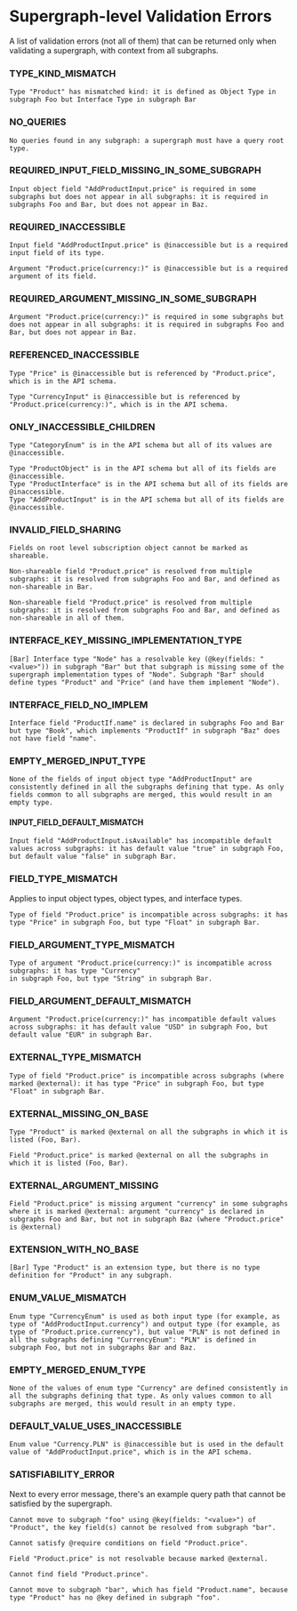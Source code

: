 # Supergraph-level Validation Errors

A list of validation errors (not all of them) that can be returned only when validating a
supergraph, with context from all subgraphs.

### TYPE_KIND_MISMATCH

```
Type "Product" has mismatched kind: it is defined as Object Type in subgraph Foo but Interface Type in subgraph Bar
```

### NO_QUERIES

```
No queries found in any subgraph: a supergraph must have a query root type.
```

### REQUIRED_INPUT_FIELD_MISSING_IN_SOME_SUBGRAPH

```
Input object field "AddProductInput.price" is required in some subgraphs but does not appear in all subgraphs: it is required in subgraphs Foo and Bar, but does not appear in Baz.
```

### REQUIRED_INACCESSIBLE

```
Input field "AddProductInput.price" is @inaccessible but is a required input field of its type.

Argument "Product.price(currency:)" is @inaccessible but is a required argument of its field.
```

### REQUIRED_ARGUMENT_MISSING_IN_SOME_SUBGRAPH

```
Argument "Product.price(currency:)" is required in some subgraphs but does not appear in all subgraphs: it is required in subgraphs Foo and Bar, but does not appear in Baz.
```

### REFERENCED_INACCESSIBLE

```
Type "Price" is @inaccessible but is referenced by "Product.price", which is in the API schema.

Type "CurrencyInput" is @inaccessible but is referenced by "Product.price(currency:)", which is in the API schema.
```

### ONLY_INACCESSIBLE_CHILDREN

```
Type "CategoryEnum" is in the API schema but all of its values are @inaccessible.

Type "ProductObject" is in the API schema but all of its fields are @inaccessible.
Type "ProductInterface" is in the API schema but all of its fields are @inaccessible.
Type "AddProductInput" is in the API schema but all of its fields are @inaccessible.
```

### INVALID_FIELD_SHARING

```
Fields on root level subscription object cannot be marked as shareable.

Non-shareable field "Product.price" is resolved from multiple subgraphs: it is resolved from subgraphs Foo and Bar, and defined as non-shareable in Bar.

Non-shareable field "Product.price" is resolved from multiple subgraphs: it is resolved from subgraphs Foo and Bar, and defined as non-shareable in all of them.
```

### INTERFACE_KEY_MISSING_IMPLEMENTATION_TYPE

```
[Bar] Interface type "Node" has a resolvable key (@key(fields: "<value>")) in subgraph "Bar" but that subgraph is missing some of the supergraph implementation types of "Node". Subgraph "Bar" should define types "Product" and "Price" (and have them implement "Node").
```

### INTERFACE_FIELD_NO_IMPLEM

```
Interface field "ProductIf.name" is declared in subgraphs Foo and Bar but type "Book", which implements "ProductIf" in subgraph "Baz" does not have field "name".
```

### EMPTY_MERGED_INPUT_TYPE

```
None of the fields of input object type "AddProductInput" are consistently defined in all the subgraphs defining that type. As only fields common to all subgraphs are merged, this would result in an empty type.
```

#### INPUT_FIELD_DEFAULT_MISMATCH

```
Input field "AddProductInput.isAvailable" has incompatible default values across subgraphs: it has default value "true" in subgraph Foo, but default value "false" in subgraph Bar.
```

### FIELD_TYPE_MISMATCH

Applies to input object types, object types, and interface types.

```
Type of field "Product.price" is incompatible across subgraphs: it has type "Price" in subgraph Foo, but type "Float" in subgraph Bar.
```

### FIELD_ARGUMENT_TYPE_MISMATCH

```
Type of argument "Product.price(currency:)" is incompatible across subgraphs: it has type "Currency"
in subgraph Foo, but type "String" in subgraph Bar.
```

### FIELD_ARGUMENT_DEFAULT_MISMATCH

```
Argument "Product.price(currency:)" has incompatible default values across subgraphs: it has default value "USD" in subgraph Foo, but default value "EUR" in subgraph Bar.
```

### EXTERNAL_TYPE_MISMATCH

```
Type of field "Product.price" is incompatible across subgraphs (where marked @external): it has type "Price" in subgraph Foo, but type "Float" in subgraph Bar.
```

### EXTERNAL_MISSING_ON_BASE

```
Type "Product" is marked @external on all the subgraphs in which it is listed (Foo, Bar).

Field "Product.price" is marked @external on all the subgraphs in which it is listed (Foo, Bar).
```

### EXTERNAL_ARGUMENT_MISSING

```
Field "Product.price" is missing argument "currency" in some subgraphs where it is marked @external: argument "currency" is declared in subgraphs Foo and Bar, but not in subgraph Baz (where "Product.price" is @external)
```

### EXTENSION_WITH_NO_BASE

```
[Bar] Type "Product" is an extension type, but there is no type definition for "Product" in any subgraph.
```

### ENUM_VALUE_MISMATCH

```
Enum type "CurrencyEnum" is used as both input type (for example, as type of "AddProductInput.currency") and output type (for example, as type of "Product.price.currency"), but value "PLN" is not defined in all the subgraphs defining "CurrencyEnum": "PLN" is defined in subgraph Foo, but not in subgraphs Bar and Baz.
```

### EMPTY_MERGED_ENUM_TYPE

```
None of the values of enum type "Currency" are defined consistently in all the subgraphs defining that type. As only values common to all subgraphs are merged, this would result in an empty type.
```

### DEFAULT_VALUE_USES_INACCESSIBLE

```
Enum value "Currency.PLN" is @inaccessible but is used in the default value of "AddProductInput.price", which is in the API schema.
```

### SATISFIABILITY_ERROR

Next to every error message, there's an example query path that cannot be satisfied by the
supergraph.

```
Cannot move to subgraph "foo" using @key(fields: "<value>") of "Product", the key field(s) cannot be resolved from subgraph "bar".

Cannot satisfy @require conditions on field "Product.price".

Field "Product.price" is not resolvable because marked @external.

Cannot find field "Product.prince".

Cannot move to subgraph "bar", which has field "Product.name", because type "Product" has no @key defined in subgraph "foo".


```
